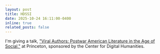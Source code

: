 ```yaml
---
layout: post
title: HDSSI
date: 2025-10-24 16:11:00-0400
inline: true
related_posts: false
---
```


I'm giving a talk, ["Viral Authors: Postwar American Literature in the Age of Social,"](https://cdh.princeton.edu/events/melanie-walsh/) at Princeton, sponsored by the Center for Digital Humanities.
